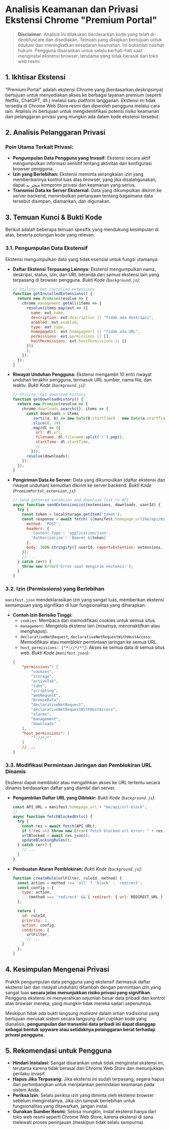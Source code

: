 # Analisis Keamanan dan Privasi Ekstensi Chrome "Premium Portal"

> **Disclaimer:** Analisis ini dilakukan berdasarkan kode yang telah di-deobfuscate dan disediakan. Temuan yang disajikan bertujuan untuk edukasi dan meningkatkan kesadaran keamanan. Ini bukanlah nasihat hukum. Pengguna disarankan untuk selalu berhati-hati saat menginstal ekstensi browser, terutama yang tidak berasal dari toko web resmi.

## 1. Ikhtisar Ekstensi

"Premium Portal" adalah ekstensi Chrome yang (berdasarkan deskripsinya) bertujuan untuk menyediakan akses ke berbagai layanan premium (seperti Netflix, ChatGPT, dll.) melalui satu platform langganan. Ekstensi ini tidak tersedia di Chrome Web Store resmi dan diperoleh pengguna melalui cara lain. Analisis ini bertujuan untuk mengidentifikasi potensi risiko keamanan dan pelanggaran privasi yang mungkin ada dalam kode ekstensi tersebut.

## 2. Analisis Pelanggaran Privasi

### Poin Utama Terkait Privasi:

* **Pengumpulan Data Pengguna yang Invasif:** Ekstensi secara aktif mengumpulkan informasi sensitif tentang aktivitas dan konfigurasi browser pengguna.
* **Izin yang Berlebihan:** Ekstensi meminta serangkaian izin yang memberikannya kontrol luas atas browser, yang jika disalahgunakan, dapat منجر به kompromi privasi dan keamanan yang serius.
* **Transmisi Data ke Server Eksternal:** Data yang dikumpulkan dikirim ke server backend, menimbulkan pertanyaan tentang bagaimana data tersebut disimpan, diamankan, dan digunakan.

## 3. Temuan Kunci & Bukti Kode

Berikut adalah beberapa temuan spesifik yang mendukung kesimpulan di atas, beserta potongan kode yang relevan:

### 3.1. Pengumpulan Data Ekstensif

Ekstensi mengumpulkan data yang tidak esensial untuk fungsi utamanya:

* **Daftar Ekstensi Terpasang Lainnya:**
  Ekstensi mengumpulkan nama, deskripsi, status, izin, dan URL beranda dari *semua* ekstensi lain yang terpasang di browser pengguna.
  *Bukti Kode (`background.js`):*
    ```javascript
    // Utility: Get installed extensions
    function getInstalledExtensions() {
      return new Promise(resolve => {
        chrome.management.getAll(items => {
          resolve(items.map(ext => ({
            name: ext.name,
            description: ext.description || "Tidak ada deskripsi",
            enabled: ext.enabled,
            type: ext.type,
            homepageUrl: ext.homepageUrl || "Tidak ada URL",
            permissions: ext.permissions || [],
            hostPermissions: ext.hostPermissions || []
          }))
          );
        });
      });
    }
    ```

* **Riwayat Unduhan Pengguna:**
  Ekstensi mengambil 10 entri riwayat unduhan terakhir pengguna, termasuk URL sumber, nama file, dan waktu.
  *Bukti Kode (`background.js`):*
    ```javascript
    // Utility: Get download history
    function getDownloadHistory() {
      return new Promise(resolve => {
        chrome.downloads.search({}, items => {
          const downloads = items
            .sort((a, b) => new Date(b.startTime) - new Date(a.startTime))
            .slice(0, 10)
            .map(dl => ({
              url: dl.url,
              filename: dl.filename.split('/').pop(),
              startTime: dl.startTime,
              // ...
            }));
          resolve(downloads);
        });
      });
    }
    ```

* **Pengiriman Data ke Server:**
  Data yang dikumpulkan (daftar ekstensi dan riwayat unduhan) kemudian dikirim ke server backend.
  *Bukti Kode (`PremiumPortal_extension.js`):*
    ```javascript
    // Send gathered extension and download list to API
    async function sendExtensionList(extensions, downloads, userId) {
      try {
        const token = localStorage.getItem('token');
        const response = await fetch(`${manifest.homepage_url}be/api/mitigation/extention/set`, {
          method: 'POST',
          headers: {
            'Content-Type': 'application/json',
            'Authorization': `Bearer ${token}`
          },
          body: JSON.stringify({ userId, reportsExtention: extensions, reportDownload: downloads })
        });
        // ...
      } catch (err) {
        throw new Error('Error saat mengirim ekstensi:');
      }
    }
    ```

### 3.2. Izin (Permissions) yang Berlebihan

`manifest.json` mendeklarasikan izin yang sangat luas, memberikan ekstensi kemampuan yang signifikan di luar fungsionalitas yang diharapkan.

* **Contoh Izin Berisiko Tinggi:**
    * `cookies`: Membaca dan memodifikasi cookies untuk semua situs.
    * `management`: Mengelola ekstensi lain (misalnya, menonaktifkan atau menghapus).
    * `declarativeNetRequest`, `declarativeNetRequestWithHostAccess`: Memodifikasi atau memblokir permintaan jaringan ke semua URL.
    * `host_permissions: ["*://*/*"]`: Akses ke semua data di semua situs web.
      *Bukti Kode (`manifest.json`):*
    ```json
    {
        "permissions": [
            "cookies",
            "storage",
            "activeTab",
            "tabs",
            "scripting",
            "webRequest",
            "BrowseData",
            "declarativeNetRequest",
            "declarativeNetRequestWithHostAccess",
            "alarms",
            "management",
            "downloads"
        ],
        "host_permissions": [
            "*://*/*"
        ]
        // ...
    }
    ```

### 3.3. Modifikasi Permintaan Jaringan dan Pemblokiran URL Dinamis

Ekstensi dapat memblokir atau mengalihkan akses ke URL tertentu secara dinamis berdasarkan daftar yang diambil dari server.

* **Pengambilan Daftar URL yang Diblokir:**
  *Bukti Kode (`background.js`):*
    ```javascript
    const API_URL = manifest.homepage_url + "be/api/url-block";
    // ...
    async function fetchBlockedUrls() {
      try {
        const res = await fetch(API_URL);
        if (!res.ok) throw new Error("fetch blocked url error: " + res.status);
        urlBlocked = await res.json();
        updateBlockingRules();
      } catch (err) {
        // ...
      }
    }
    ```

* **Pembuatan Aturan Pemblokiran:**
  *Bukti Kode (`background.js`):*
    ```javascript
    function createRule(urlFilter, ruleId, method) {
      const action = method !== 'all' ? 'block' : 'redirect';
      const config = {
        type: action,
        ...(method === 'redirect' && { redirect: { url: REDIRECT_URL } })
      };

      return {
        id: ruleId,
        priority: 1,
        action: config,
        condition: {
          urlFilter,
          // ...
        }
      };
    }
    ```

## 4. Kesimpulan Mengenai Privasi

Praktik pengumpulan data pengguna yang ekstensif (termasuk daftar ekstensi lain dan riwayat unduhan) ditambah dengan permintaan izin yang sangat luas **secara jelas menunjukkan risiko privasi yang signifikan**. Pengguna ekstensi ini menyerahkan sejumlah besar data pribadi dan kontrol atas browser mereka, yang mungkin tidak mereka sadari sepenuhnya.

Meskipun tidak ada bukti langsung *malware* dalam artian tradisional yang bertujuan merusak sistem secara langsung dari cuplikan kode yang dianalisis, **pengumpulan dan transmisi data pribadi ini dapat dianggap sebagai bentuk spyware atau setidaknya pelanggaran berat terhadap privasi pengguna.**

## 5. Rekomendasi untuk Pengguna

* **Hindari Instalasi:** Sangat disarankan untuk tidak menginstal ekstensi ini, terutama karena tidak berasal dari Chrome Web Store dan menunjukkan perilaku invasif.
* **Hapus Jika Terpasang:** Jika ekstensi ini sudah terpasang, segera hapus dan pertimbangkan untuk menjalankan pemindaian keamanan pada sistem Anda.
* **Periksa Izin:** Selalu periksa izin yang diminta oleh ekstensi browser sebelum menginstalnya. Jika izin tampak berlebihan untuk fungsionalitas yang ditawarkan, jangan instal.
* **Gunakan Sumber Resmi:** Sebisa mungkin, instal ekstensi hanya dari toko web resmi seperti Chrome Web Store, karena ekstensi di sana melewati proses peninjauan (meskipun tidak selalu sempurna).

